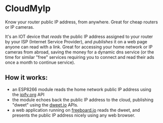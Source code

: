 # CloudMyIp
Know your router public IP address, from anywhere. Great for cheap routers or IP cameras.

It's an IOT device that _reads_ the public IP address assigned to your router by your ISP (Internet Service Provider), and _publishes_ it on a web page anyone can read with a link. 
Great for accessing your home network or IP cameras from abroad, saving the money for a dynamic dns service (or the time for similar "free" services requiring you to connect and read their ads once a month to continue service).

## How it works:
* an ESP8266 module reads the home network public IP address using the [ipify.org](http://ipify.org) API
* the module echoes back the public IP address to the cloud, publishing  "dweet" using the [dweet.io](http://dweet.io) APIs.
* a web application running on [freeboard.io](http://freeboard.io) reads the dweet, and presents the public IP address nicely  using any web browser. 

